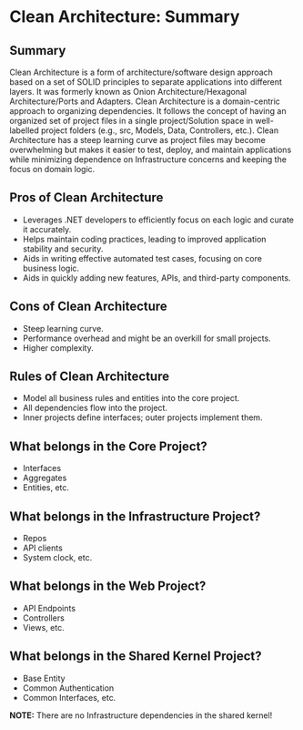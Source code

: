 # Clean Architecture: Summary

## Summary
Clean Architecture is a form of architecture/software design approach based on a set of SOLID principles to separate applications into different layers. It was formerly known as Onion Architecture/Hexagonal Architecture/Ports and Adapters. Clean Architecture is a domain-centric approach to organizing dependencies. It follows the concept of having an organized set of project files in a single project/Solution space in well-labelled project folders (e.g., src, Models, Data, Controllers, etc.). Clean Architecture has a steep learning curve as project files may become overwhelming but makes it easier to test, deploy, and maintain applications while minimizing dependence on Infrastructure concerns and keeping the focus on domain logic.

## Pros of Clean Architecture
- Leverages .NET developers to efficiently focus on each logic and curate it accurately.
- Helps maintain coding practices, leading to improved application stability and security.
- Aids in writing effective automated test cases, focusing on core business logic.
- Aids in quickly adding new features, APIs, and third-party components.

## Cons of Clean Architecture
- Steep learning curve.
- Performance overhead and might be an overkill for small projects.
- Higher complexity.

## Rules of Clean Architecture
- Model all business rules and entities into the core project.
- All dependencies flow into the project.
- Inner projects define interfaces; outer projects implement them.

## What belongs in the Core Project?
- Interfaces
- Aggregates
- Entities, etc.

## What belongs in the Infrastructure Project?
- Repos
- API clients
- System clock, etc.

## What belongs in the Web Project?
- API Endpoints
- Controllers
- Views, etc.

## What belongs in the Shared Kernel Project?
- Base Entity
- Common Authentication
- Common Interfaces, etc.

**NOTE:** There are no Infrastructure dependencies in the shared kernel!
